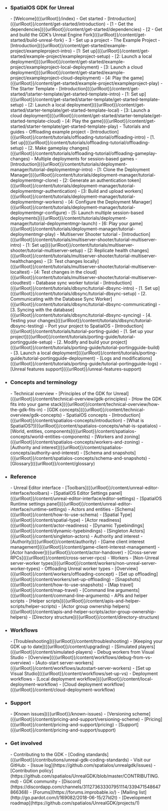 - <h3>SpatialOS GDK for Unreal</h3>
    - [Welcome]({{urlRoot}}/index)
    - Get started
        - [Introduction]({{urlRoot}}/content/get-started/introduction)
        - [1 - Get the dependencies]({{urlRoot}}/content/get-started/dependencies)
        - [2 - Get and build the GDK’s Unreal Engine Fork]({{urlRoot}}/content/get-started/build-unreal-fork)
        - 3 - Set up a project
            - The Example Project
                - [Introduction]({{urlRoot}}/content/get-started/example-project/exampleproject-intro)
                - [1: Set up]({{urlRoot}}/content/get-started/example-project/exampleproject-setup)
                - [2: Launch a local deployment]({{urlRoot}}/content/get-started/example-project/exampleproject-local-deployment)
                - [3: Launch a cloud deployment]({{urlRoot}}/content/get-started/example-project/exampleproject-cloud-deployment)
                - [4: Play the game]({{urlRoot}}/content/get-started/example-project/exampleproject-play)
            - The Starter Template
                - [Introduction]({{urlRoot}}/content/get-started/\starter-template/get-started-template-intro)
                - [1: Set up]({{urlRoot}}/content/get-started/starter-template/get-started-template-setup)
                - [2: Launch a local deployment]({{urlRoot}}/content/get-started/starter-template/get-started-template-local)
                - [3: Launch a cloud deployment]({{urlRoot}}/content/get-started/starter-template/get-started-template-cloud)
                - [4: Play the game]({{urlRoot}}/content/get-started/starter-template/get-started-template-play) 
    - Tutorials and guides
        - Offloading example project
            - [Introduction]({{urlRoot}}/content/tutorials/offloading-tutorial/offloading-intro)
            - [1. Set up]({{urlRoot}}/content/tutorials/offloading-tutorial/offloading-setup)
            - [2. Make gameplay changes]({{urlRoot}}/content/tutorials/offloading-tutorial/offloading-gameplay-changes)
        - Multiple deployments for session-based games
            - [Introduction]({{urlRoot}}/content/tutorials/deployment-manager/tutorial-deploymentmgr-intro)
            - [1: Clone the Deployment Manager]({{urlRoot}}/content/tutorials/deployment-manager/tutorial-deploymentmgr-clone)
            - [2: Generate an authentication token]({{urlRoot}}/content/tutorials/deployment-manager/tutorial-deploymentmgr-authentication)
            - [3: Build and upload workers]({{urlRoot}}/content/tutorials/deployment-manager/tutorial-deploymentmgr-workers)
            - [4: Configure the Deployment Manager]({{urlRoot}}/content/tutorials/deployment-manager/tutorial-deploymentmgr-configure)
            - [5: Launch multiple session-based deployments]({{urlRoot}}/content/tutorials/deployment-manager/tutorial-deploymentmgr-launch)
            - [6: Play your game]({{urlRoot}}/content/tutorials/deployment-manager/tutorial-deploymentmgr-play)
        - Multiserver Shooter tutorial
            - [Introduction]({{urlRoot}}/content/tutorials/multiserver-shooter/tutorial-multiserver-intro)
            - [1: Set up]({{urlRoot}}/content/tutorials/multiserver-shooter/tutorial-multiserver-setup)
            - [2: Replicate health changes]({{urlRoot}}/content/tutorials/multiserver-shooter/tutorial-multiserver-healthchanges)
            - [3: Test changes locally]({{urlRoot}}/content/tutorials/multiserver-shooter/tutorial-multiserver-localtest)
            - [4: Test changes in the cloud]({{urlRoot}}/content/tutorials/multiserver-shooter/tutorial-multiserver-cloudtest)
        - Database sync worker tutorial
            - [Introduction]({{urlRoot}}/content/tutorials/dbsync/tutorial-dbsync-intro)
            - [1. Set up]({{urlRoot}}/content/tutorials/dbsync/tutorial-dbsync-setup)
            - [2. Communicating with the Database Sync Worker]({{urlRoot}}/content/tutorials/dbsync/tutorial-dbsync-communicating)
            - [3. Syncing with the database]({{urlRoot}}/content/tutorials/dbsync/tutorial-dbsync-syncing)
            - [4. Testing your changes]({{urlRoot}}/content/tutorials/dbsync/tutorial-dbsync-testing)
        - Port your project to SpatialOS
            - [Introduction]({{urlRoot}}/content/tutorials/tutorial-porting-guide)
            - [1. Set up your project]({{urlRoot}}/content/tutorials/porting-guide/tutorial-portingguide-setup)
            - [2. Modify and build your project]({{urlRoot}}/content/tutorials/porting-guide/tutorial-portingguide-build)
            - [3. Launch a local deployment]({{urlRoot}}/content/tutorials/porting-guide/tutorial-portingguide-deployment)
            - [Logs and modifications]({{urlRoot}}/content/tutorials/porting-guide/tutorial-portingguide-logs)
    - [Unreal features support]({{urlRoot}}/unreal-features-support)
- <h3>Concepts and terminology</h3>
    - Technical overview
        - [Principles of the GDK for Unreal]({{urlRoot}}/content/technical-overview/gdk-principles)
        - [How the GDK fits into your game stack]({{urlRoot}}/content/technical-overview/how-the-gdk-fits-in)
        - [GDK concepts]({{urlRoot}}/content/technical-overview/gdk-concepts)
    - SpatialOS concepts
        - [Introduction]({{urlRoot}}/content/spatialos-concepts/introduction)
        - [What is SpatialOS?]({{urlRoot}}/content/spatialos-concepts/what-is-spatialos)
        - [World, entities, components]({{urlRoot}}/content/spatialos-concepts/world-entities-components)
        - [Workers and zoning]({{urlRoot}}/content/spatialos-concepts/workers-and-zoning)
        - [Authority and interest]({{urlRoot}}/content/spatialos-concepts/authority-and-interest)
        - [Schema and snapshots]({{urlRoot}}/content/spatialos-concepts/schema-and-snapshots)
    - [Glossary]({{urlRoot}}/content/glossary)
- <h3>Reference</h3>
    - Unreal Editor interface
        - [Toolbars]({{urlRoot}}/content/unreal-editor-interface/toolbars)
        - [SpatialOS Editor Settings panel]({{urlRoot}}/content/unreal-editor-interface/editor-settings)
        - [SpatialOS Runtime settings panel]({{urlRoot}}/content/unreal-editor-interface/runtime-settings)
    - Actors and entities
        - [Schema]({{urlRoot}}/content/how-to-use-schema)
        - [Spatial Type]({{urlRoot}}/content/spatial-type)
        - [Actor readiness]({{urlRoot}}/content/actor-readiness)
        - [Dynamic Typebindings]({{urlRoot}}/content/dynamic-typebindings)
        - [Singleton Actors]({{urlRoot}}/content/singleton-actors)
    - Authority and interest
        - [Authority]({{urlRoot}}/content/authority)
        - [Game client interest management]({{urlRoot}}/content/game-client-interest-management)
        - [Actor handover]({{urlRoot}}/content/actor-handover)
        - [Cross-server RPCs]({{urlRoot}}/content/cross-server-rpcs)
    - Workers
        - [Non-Unreal server-worker types]({{urlRoot}}/content/workers/non-unreal-server-worker-types)
        - Offloading Unreal worker types
            - [Overview]({{urlRoot}}/content/workers/offloading-concept)
            - [Set up offloading]({{urlRoot}}/content/workers/set-up-offloading)
    - [Snapshots]({{urlRoot}}/content/how-to-use-snapshots)
    - [Map travel]({{urlRoot}}/content/map-travel)
    - [Command line arguments]({{urlRoot}}/content/command-line-arguments)
    - APIs and helper scripts
        - [Helper scripts]({{urlRoot}}/content/apis-and-helper-scripts/helper-scripts)
        - [Actor group ownership helpers]({{urlRoot}}/content/apis-and-helper-scripts/actor-group-ownership-helpers)
    - [Directory structure]({{urlRoot}}/content/directory-structure)
- <h3>Workflows</h3>
    - [Troubleshooting]({{urlRoot}}/content/troubleshooting)
    - [Keeping your GDK up to date]({{urlRoot}}/content/upgrading)
    - [Simulated players]({{urlRoot}}/content/simulated-players)
    - Debug workers from Visual Studio
        - [Overview]({{urlRoot}}/content/workflows/debug-from-vs-overview)
        - [Auto-start server-workers]({{urlRoot}}/content/workflows/autostart-server-workers)
        - [Set up Visual Studio]({{urlRoot}}/content/workflows/set-up-vs)
    - Deployment workflows
        - [Local deployment workflow]({{urlRoot}}/content/local-deployment-workflow)
        - [Cloud deployment workflow]({{urlRoot}}/content/cloud-deployment-workflow)
- <h3>Support</h3>
    - [Known issues]({{urlRoot}}/known-issues)
    - [Versioning scheme]({{urlRoot}}/content/pricing-and-support/versioning-scheme)
    - [Pricing]({{urlRoot}}/content/pricing-and-support/pricing)
    - [Support]({{urlRoot}}/content/pricing-and-support/support)
- <h3>Get involved</h3>
    - Contributing to the GDK
        - [Coding standards]({{urlRoot}}/contributions/unreal-gdk-coding-standards)
        - Visit our GitHub:
            - [Issue log](https://github.com/spatialos/unrealgdk/issues)
            - [Contribution policy](https://github.com/spatialos/UnrealGDK/blob/master/CONTRIBUTING.md)
    - GDK community  
        - [Discord](https://discordapp.com/channels/311273633307951114/339471548647866368)
        - [Forums](https://forums.improbable.io/)
        - [Mailing list](http://go.pardot.com/l/169082/2018-06-15/27ld2t)
    - [Development roadmap](https://github.com/spatialos/UnrealGDK/projects/1)